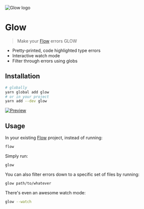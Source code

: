 <img src="https://raw.githubusercontent.com/thejameskyle/glow/master/logo.jpg" alt="Glow logo"/>

# Glow

> Make your [Flow](https://flow.org/) errors GLOW

* Pretty-printed, code highlighted type errors
* Interactive watch mode
* Filter through errors using globs

## Installation

```sh
# globally
yarn global add glow
# or in your project
yarn add --dev glow
```

<a href="https://twitter.com/thejameskyle/status/958591823789940736">
  <img src="https://raw.githubusercontent.com/thejameskyle/glow/master/video.jpg" alt="Preview"/>
</a>

## Usage

In your existing [Flow](https://flow.org/) project, instead of running:

```sh
flow
```

Simply run:

```sh
glow
```

You can also filter errors down to a specific set of files by running:

```sh
glow path/to/whatever
```

There's even an awesome watch mode:

```sh
glow --watch
```
